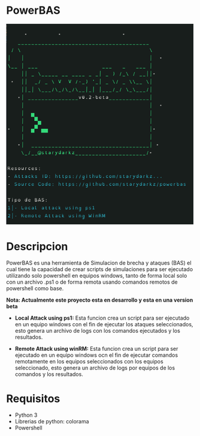 # PowerBAS

<img src="./mainmenu.png" width="500"/>

# Descripcion

PowerBAS es una herramienta de Simulacion de brecha y ataques (BAS) el cual tiene la capacidad de crear scripts de simulaciones para ser ejecutado utilizando solo powershell en equipos windows, tanto de forma local solo con un archivo .ps1 o de forma remota usando comandos remotos de powershell como base.

**Nota: Actualmente este proyecto esta en desarrollo y esta en una version beta**

- **Local Attack using ps1:** Esta funcion crea un script para ser ejecutado en un equipo windows con el fin de ejecutar los ataques seleccionados, esto genera un archivo de logs con los comandos ejecutados y los resultados.
  
- **Remote Attack using winRM:** Esta funcion crea un script para ser ejecutado en un equipo windows ocn el fin de ejecutar comandos remotamente en los equipos seleccionados con los equipos seleccionado, esto genera un archivo de logs por equipos de los comandos y los resultados.

# Requisitos

- Python 3
- Librerias de python: colorama
- Powershell

